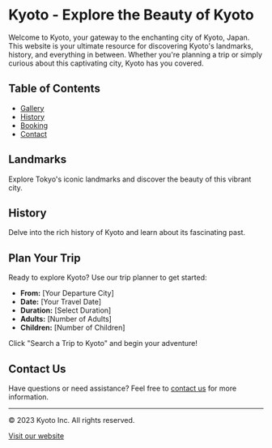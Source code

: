 # Kyoto - Explore the Beauty of Kyoto

Welcome to Kyoto, your gateway to the enchanting city of Kyoto, Japan. This website is your ultimate resource for discovering Kyoto's landmarks, history, and everything in between. Whether you're planning a trip or simply curious about this captivating city, Kyoto has you covered.

## Table of Contents

- [Gallery](#landmarks)
- [History](#history)
- [Booking](#plan-your-trip)
- [Contact](#contact-us)

## Landmarks

Explore Tokyo's iconic landmarks and discover the beauty of this vibrant city.

## History

Delve into the rich history of Kyoto and learn about its fascinating past.

## Plan Your Trip

Ready to explore Kyoto? Use our trip planner to get started:
- **From:** [Your Departure City]
- **Date:** [Your Travel Date]
- **Duration:** [Select Duration]
- **Adults:** [Number of Adults]
- **Children:** [Number of Children]

Click "Search a Trip to Kyoto" and begin your adventure!

## Contact Us

Have questions or need assistance? Feel free to [contact us](https://maxberglund2.github.io/KyotoInc/html/contact.html) for more information.

---

&copy; 2023 Kyoto Inc. All rights reserved.

[Visit our website](https://maxberglund2.github.io/KyotoInc/)
